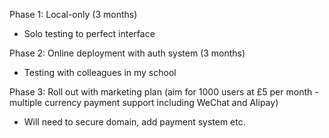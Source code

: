 Phase 1: Local-only (3 months)
- Solo testing to perfect interface

Phase 2: Online deployment with auth system (3 months) 
- Testing with colleagues in my school

Phase 3: Roll out with marketing plan (aim for 1000 users at £5 per month - multiple currency payment support including WeChat and Alipay)
- Will need to secure domain, add payment system etc. 